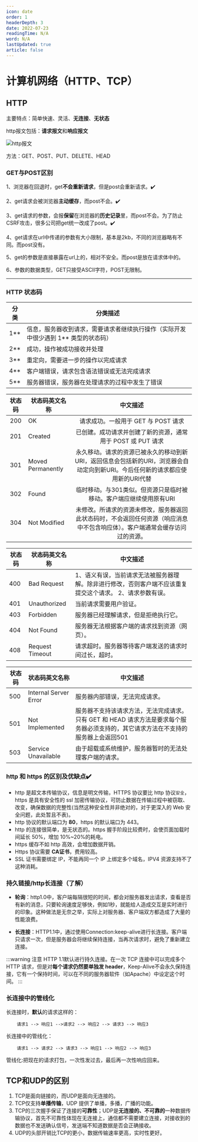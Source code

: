 ```yaml
---
icon: date
order: 1
headerDepth: 3
date: 2022-07-23
readingTime: N/A
word: N/A
lastUpdated: true
article: false
---
```


# 计算机网络（HTTP、TCP）


## HTTP 
主要特点：简单快速、灵活、**无连接**、**无状态**

http报文包括：**请求报文**和**响应报文**

![http报文](http://img.smyhvae.com/20180306_1400.png)

方法：GET、POST、PUT、DELETE、HEAD



### **GET与POST区别**

1、浏览器在回退时，get**不会重新请求**，但是post会重新请求。✔️

2、get请求会被浏览器**主动缓存**，而post不会。✔️

3、get请求的参数，会报**保留**在浏览器的**历史记录**里，而post不会。为了防止CSRF攻击，很多公司把get统一改成了post。✔️

4、get请求在url中传递的参数有大小限制，基本是2kb，不同的浏览器略有不同。而post没有。

5、get的参数是直接暴露在url上的，相对不安全。而post是放在请求体中的。

6、参数的数据类型，GET只接受ASCII字符，POST无限制。

---
### HTTP 状态码

| **分类** | **分类描述**                                                 |
| -------- | ------------------------------------------------------------ |
| 1**      | 信息，服务器收到请求，需要请求者继续执行操作（实际开发中很少遇到 1** 类型的状态码） |
| 2**      | 成功，操作被成功接收并处理                                   |
| 3**      | 重定向，需要进一步的操作以完成请求                           |
| 4**      | 客户端错误，请求包含语法错误或无法完成请求                   |
| 5**      | 服务器错误，服务器在处理请求的过程中发生了错误               |

| **状态码** | **状态码英文名称** |                         **中文描述**                         |
| :--------: | ------------------ | :----------------------------------------------------------: |
|    200     | OK                 |             请求成功。一般用于 GET 与 POST 请求              |
|    201     | Created            | 已创建。成功请求并创建了新的资源，通常用于 POST 或 PUT 请求  |
|    301     | Moved Permanently  | 永久移动。请求的资源已被永久的移动到新URI，返回信息会包括新的URI，浏览器会自动定向到新URI。今后任何新的请求都应使用新的URI代替 |
|    302     | Found              | 临时移动。与301类似。但资源只是临时被移动。客户端应继续使用原有URI |
|    304     | Not Modified       | 未修改。所请求的资源未修改，服务器返回此状态码时，不会返回任何资源（响应消息中不包含响应体）。客户端通常会缓存访问过的资源。 |

| **状态码** | **状态码英文名称** | **中文描述**                                                 |
| ---------- | ------------------ | ------------------------------------------------------------ |
| 400        | Bad Request        | 1、语义有误，当前请求无法被服务器理解。除非进行修改，否则客户端不应该重复提交这个请求。 2、请求参数有误。 |
| 401        | Unauthorized       | 当前请求需要用户验证。                                       |
| 403        | Forbidden          | 服务器已经理解请求，但是拒绝执行它。                         |
| 404        | Not Found          | 服务器无法根据客户端的请求找到资源（网页）。                 |
| 408        | Request Timeout    | 请求超时。服务器等待客户端发送的请求时间过长，超时。         |

| **状态码** | **状态码英文名称**    | **中文描述**                                                 |
| ---------- | --------------------- | ------------------------------------------------------------ |
| 500        | Internal Server Error | 服务器内部错误，无法完成请求。                               |
| 501        | Not Implemented       | 服务器不支持该请求方法，无法完成请求。只有 GET 和 HEAD 请求方法是要求每个服务器必须支持的，其它请求方法在不支持的服务器上会返回501 |
| 503        | Service Unavailable   | 由于超载或系统维护，服务器暂时的无法处理客户端的请求。       |

### http 和 https 的区别及优缺点✔️

- http 是超文本传输协议，信息是明文传输，HTTPS 协议要比 http 协议`安全`，https 是具有安全性的 ssl 加密传输协议，可防止数据在传输过程中被窃取、改变，确保数据的完整性(当然这种安全性并非绝对的，对于更深入的 Web 安全问题，此处暂且不表)。
- http 协议的默认端口为 **80**，https 的默认端口为 443。
- http 的连接很简单，是无状态的。https 握手阶段比较费时，会使页面加载时间延长 50%，增加 10%~20%的耗电。
- https 缓存不如 http 高效，会增加数据开销。
- Https 协议需要 **CA证书**，费用较高。
- SSL 证书需要绑定 IP，不能再同一个 IP 上绑定多个域名，IPV4 资源支持不了这种消耗。



### 持久链接/http长连接（了解）


- **轮询**：http1.0中，客户端每隔很短的时间，都会对服务器发出请求，查看是否有新的消息，只要轮询速度足够快，例如1秒，就能给人造成交互是实时进行的印象。这种做法是无奈之举，实际上对服务器、客户端双方都造成了大量的性能浪费。


- **长连接**：HTTP1.1中，通过使用Connection:keep-alive进行长连接。客户端只请求一次，但是服务器会将继续保持连接，当再次请求时，避免了重新建立连接。


:::warning 注意
HTTP 1.1默认进行持久连接。在一次 TCP 连接中可以完成多个 HTTP 请求，但是对**每个请求仍然要单独发 header**，Keep-Alive不会永久保持连接，它有一个保持时间，可以在不同的服务器软件（如Apache）中设定这个时间。
:::

### 长连接中的管线化

长连接时，**默认**的请求这样的：

```
	请求1 --> 响应1 -->请求2 --> 响应2 --> 请求3 --> 响应3
```

长连接中的管线化：

```
	请求1 --> 请求2 --> 请求3 --> 响应1 --> 响应2 --> 响应3
```

管线化:把现在的请求打包，一次性发过去，最后再一次性响应回来。





## TCP和UDP的区别

1. TCP是面向链接的，而UDP是面向无连接的。
2. TCP仅支持**单播传输**，UDP 提供了单播，多播，广播的功能。
3. TCP的三次握手保证了连接的**可靠性**；UDP是**无连接的、不可靠的**一种数据传输协议，首先不可靠性体现在无连接上，通信都不需要建立连接，对接收到的数据也不发送确认信号，发送端不知道数据是否会正确接收。
4. UDP的头部开销比TCP的更小，数据传输速率更高，实时性更好。